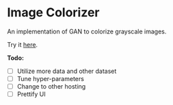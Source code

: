 # Image Colorizer
An implementation of GAN to colorize grayscale images.

Try it [here]().

**Todo:**

- [ ] Utilize more data and other dataset
- [ ] Tune hyper-parameters
- [ ] Change to other hosting
- [ ] Prettify UI